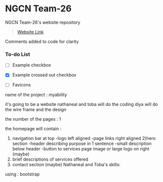 # NGCN Team-26

NGCN Team-26's website repository
> [Website Link](https://hadeelsala7.github.io/team-26/)

Comments added to code for clarity

### To-do List
- [ ] Example checkbox
- [x] Example crossed out checkbox
- [ ] Favicons


name of the project : myability

it's going to be a website 
nathaneal and toba will do the coding 
diya will do the wire frame and the design 


the number of the pages : 1 

the homepage will contain :
1) navigation bar at top 
-logo left aligned
-page links right aligned
2)hero section 
-header describing purpose in 1 sentence 
-small description below header
-button to services page 
image or large logo on right (maybe)
3) brief descriptions of services offered 
4) contact section (maybe) 
Nathaneal and Toba's skills:

using : bootstrap
